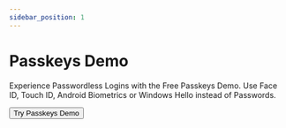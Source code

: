 ```yaml
---
sidebar_position: 1
---
```


# Passkeys Demo

Experience Passwordless Logins with the Free Passkeys Demo. Use Face ID, Touch ID, Android Biometrics or Windows Hello
instead of Passwords.

<a href="https://passkeys.eu/" target="_blank"><button>Try Passkeys Demo</button></a>
